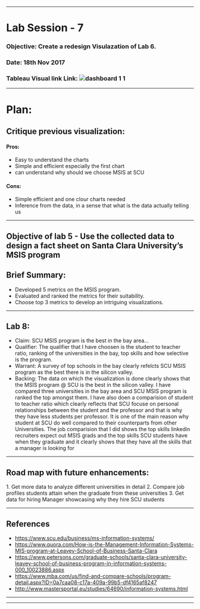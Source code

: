 ******************************************************************************************************************************

# Lab Session - 7

### Objective: Create a redesign Visulazation of Lab 6.

### Date: 18th Nov 2017

### Tableau Visual link Link: ![dashboard 1 1](https://user-images.githubusercontent.com/25557540/32977366-e29f1ad2-cbe0-11e7-8247-2c284100b98e.png)

******************************************************************************************************************************

# Plan:

## Critique previous visualization:




#### Pros:

* Easy to understand the charts 
* Simple and efficient especially the first chart 
* can understand why should we choose MSIS at SCU

#### Cons: 

* Simple efficient and one clour charts needed 
* Inference from the data, in a sense that what is the data actually telling us 


******************************************************************************************************************************


## Objective of lab 5 - Use the collected data to design a fact sheet on Santa Clara University’s MSIS program

## Brief Summary:

* Developed 5 metrics on the MSIS program.
* Evaluated and ranked the metrics for their suitability.
* Choose top 3 metrics to  develop an intriguing visualizations.

******************************************************************************************************************************


## Lab 8: 

* Claim: SCU MSIS program is the best in the bay area...
* Qualifier: The qualifier that I have choosen is the student to teacher ratio, ranking of the universities in the bay, top skills and how selective is the program.
* Warrant: A survey of top schools in the bay clearly refelcts SCU MSIS program as the best there is in the silicon valley.
* Backing: The data on which the visualization is done clearly shows that the MSIS program @ SCU is the best in the silicon valley. I have compared three universities in the bay area and SCU MSIS program is ranked the top amongst them. I have also doen a comparision of student to teacher ratio which clearly reflects that SCU focuse on personal relationships between the student and the professor and that is why they have less students per professor. It is one of the main reason why student at SCU do well compared to their counterparts from other Universities. The job comparision that I did shows the top skills linkedin recruiters expect out MSIS grads and the top skills SCU students have when they graduate and it clearly shows that they have all the  skills that a manager is looking for


******************************************************************************************************************************

## Road map with future enhancements:

1. Get more data to analyze different universities in detail 
2. Compare job profiles students attain when the graduate from these universities 
3. Get data for hiring Manager showcasing  why they hire SCU students 

******************************************************************************************************************************

## References 

* https://www.scu.edu/business/ms-information-systems/
* https://www.quora.com/How-is-the-Management-Information-Systems-MIS-program-at-Leavey-School-of-Business-Santa-Clara
* https://www.petersons.com/graduate-schools/santa-clara-university-leavey-school-of-business-program-in-information-systems-000_10023886.aspx
* https://www.mba.com/us/find-and-compare-schools/program-detail.aspx?ID=0a7caa08-c17a-409a-99b5-df4165af8247
* http://www.mastersportal.eu/studies/64690/information-systems.html




******************************************************************************************************************************

******************************************************************************************************************************




